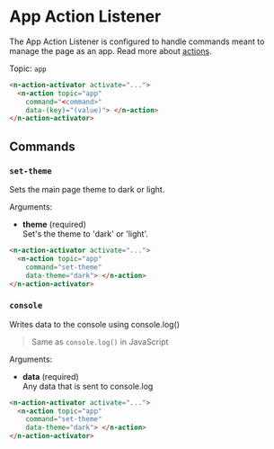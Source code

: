 # App Action Listener

The App Action Listener is configured to handle commands meant to manage the page as an app. Read more about [actions](/actions).

Topic: `app`

```html
<n-action-activator activate="...">
  <n-action topic="app" 
    command="<command>" 
    data-(key)="(value)"> </n-action>
</n-action-activator>
```

## Commands

### `set-theme`

Sets the main page theme to dark or light.

Arguments:

* **theme** (required)\
  Set's the theme to 'dark' or 'light'.

```html
<n-action-activator activate="...">
  <n-action topic="app" 
    command="set-theme" 
    data-theme="dark"> </n-action>
</n-action-activator>
```

### `console`

Writes data to the console using console.log()

> Same as `console.log()` in JavaScript

Arguments:

* **data** (required)\
  Any data that is sent to console.log

```html
<n-action-activator activate="...">
  <n-action topic="app" 
    command="set-theme" 
    data-theme="dark"> </n-action>
</n-action-activator>
```
